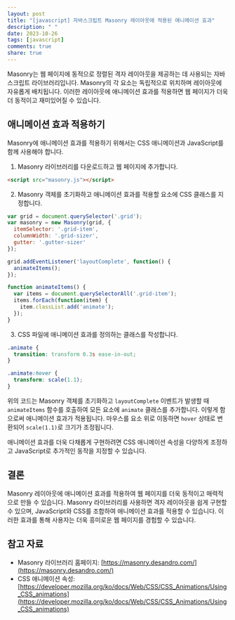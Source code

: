 ```yaml
---
layout: post
title: "[javascript] 자바스크립트 Masonry 레이아웃에 적용된 애니메이션 효과"
description: " "
date: 2023-10-26
tags: [javascript]
comments: true
share: true
---
```


Masonry는 웹 페이지에 동적으로 정렬된 격자 레이아웃을 제공하는 데 사용되는 자바스크립트 라이브러리입니다. Masonry의 각 요소는 독립적으로 위치하며 레이아웃에 자유롭게 배치됩니다. 이러한 레이아웃에 애니메이션 효과를 적용하면 웹 페이지가 더욱 더 동적이고 재미있어질 수 있습니다.

## 애니메이션 효과 적용하기

Masonry에 애니메이션 효과를 적용하기 위해서는 CSS 애니메이션과 JavaScript를 함께 사용해야 합니다.

1. Masonry 라이브러리를 다운로드하고 웹 페이지에 추가합니다.

```html
<script src="masonry.js"></script>
```

2. Masonry 객체를 초기화하고 애니메이션 효과를 적용할 요소에 CSS 클래스를 지정합니다.

```javascript
var grid = document.querySelector('.grid');
var masonry = new Masonry(grid, {
  itemSelector: '.grid-item',
  columnWidth: '.grid-sizer',
  gutter: '.gutter-sizer'
});

grid.addEventListener('layoutComplete', function() {
  animateItems();
});

function animateItems() {
  var items = document.querySelectorAll('.grid-item');
  items.forEach(function(item) {
    item.classList.add('animate');
  });
}
```

3. CSS 파일에 애니메이션 효과를 정의하는 클래스를 작성합니다.

```css
.animate {
  transition: transform 0.3s ease-in-out;
}

.animate:hover {
  transform: scale(1.1);
}
```

위의 코드는 Masonry 객체를 초기화하고 `layoutComplete` 이벤트가 발생할 때 `animateItems` 함수를 호출하여 모든 요소에 `animate` 클래스를 추가합니다. 이렇게 함으로써 애니메이션 효과가 적용됩니다. 마우스를 요소 위로 이동하면 `hover` 상태로 변환되어 `scale(1.1)`로 크기가 조정됩니다.

애니메이션 효과를 더욱 다채롭게 구현하려면 CSS 애니메이션 속성을 다양하게 조정하고 JavaScript로 추가적인 동작을 지정할 수 있습니다.

## 결론

Masonry 레이아웃에 애니메이션 효과를 적용하여 웹 페이지를 더욱 동적이고 매력적으로 만들 수 있습니다. Masonry 라이브러리를 사용하면 격자 레이아웃을 쉽게 구현할 수 있으며, JavaScript와 CSS를 조합하여 애니메이션 효과를 적용할 수 있습니다. 이러한 효과를 통해 사용자는 더욱 흥미로운 웹 페이지를 경험할 수 있습니다.

## 참고 자료
- Masonry 라이브러리 홈페이지: [https://masonry.desandro.com/](https://masonry.desandro.com/)
- CSS 애니메이션 속성: [https://developer.mozilla.org/ko/docs/Web/CSS/CSS_Animations/Using_CSS_animations](https://developer.mozilla.org/ko/docs/Web/CSS/CSS_Animations/Using_CSS_animations)